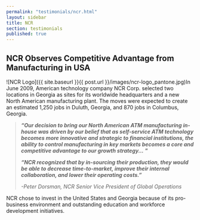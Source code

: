 ```yaml
---
permalink: "testimonials/ncr.html"
layout: sidebar
title: NCR
section: testimonials
published: true
---
```

 

## NCR Observes Competitive Advantage from Manufacturing in USA

<span class="imgright">![NCR Logo]({{ site.baseurl }}{{ post.url }}/images/ncr-logo_pantone.jpg)</span>In June 2009, American technology company NCR Corp. selected two locations in Georgia as sites for its worldwide headquarters and a new North American manufacturing plant. The moves were expected to create an estimated 1,250 jobs in Duluth, Georgia, and 870 jobs in Columbus, Georgia.

>_**“Our decision to bring our North American ATM manufacturing in-house was driven by our belief that as self-service ATM technology becomes more innovative and strategic to financial institutions, the ability to control manufacturing in key markets becomes a core and competitive advantage to our growth strategy...&nbsp;"&nbsp;&nbsp;**_
>
>_**“NCR recognized that by in-sourcing their production, they would be able to decrease time-to-market, improve their internal collaboration, and lower their operating costs.”**_ 
>
>_-Peter Dorsman, NCR Senior Vice President of Global Operations_

NCR chose to invest in the United States and Georgia because of its pro-business environment and outstanding education and workforce development initiatives.&nbsp;